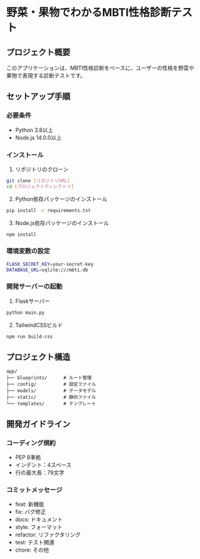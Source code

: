 # 野菜・果物でわかるMBTI性格診断テスト

## プロジェクト概要
このアプリケーションは、MBTI性格診断をベースに、ユーザーの性格を野菜や果物で表現する診断テストです。

## セットアップ手順

### 必要条件
- Python 3.8以上
- Node.js 14.0.0以上

### インストール
1. リポジトリのクローン
```bash
git clone [リポジトリURL]
cd [プロジェクトディレクトリ]
```

2. Python依存パッケージのインストール
```bash
pip install -r requirements.txt
```

3. Node.js依存パッケージのインストール
```bash
npm install
```

### 環境変数の設定
```bash
FLASK_SECRET_KEY=your-secret-key
DATABASE_URL=sqlite:///mbti.db
```

### 開発サーバーの起動
1. Flaskサーバー
```bash
python main.py
```

2. TailwindCSSビルド
```bash
npm run build-css
```

## プロジェクト構造
```
app/
├── blueprints/      # ルート管理
├── config/          # 設定ファイル
├── models/          # データモデル
├── static/          # 静的ファイル
└── templates/       # テンプレート
```

## 開発ガイドライン

### コーディング規約
- PEP 8準拠
- インデント：4スペース
- 行の最大長：79文字

### コミットメッセージ
- feat: 新機能
- fix: バグ修正
- docs: ドキュメント
- style: フォーマット
- refactor: リファクタリング
- test: テスト関連
- chore: その他
